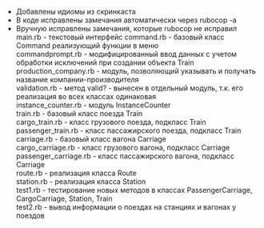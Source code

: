 - Добавлены идиомы из скринкаста
- В коде исправлены замечания автоматически через rubocop -a
- Вручную исправлены замечания, которые rubocop не исправил
\
main.rb - текстовый интерфейс
command.rb - базовый класс Command реализующий функции в меню\
commandprompt.rb - модифицированный ввод данных с учетом обработки исключений при создании объекта Train\
production_company.rb - модуль, позволяющий указывать и получать название компании-производителя\
validation.rb - метод valid? - вынесен в отдельный модуль, т.к. его реализация во всех классах одинаковая\
instance_counter.rb - модуль InstanceCounter\
train.rb - базовый класс поезда Train\
cargo_train.rb - класс грузового поезда, подкласс Train\
passenger_train.rb - класс пассажирского поезда, подкласс Train\
carriage.rb - базовый класс вагона Carriage\
cargo_carriage.rb - класс грузового вагона, подкласс Carriage\
passenger_carriage.rb - класс пассажирского вагона, подкласс Carriage\
route.rb - реализация класса Route\
station.rb - реализация класса Station\
test1.rb - тестирование новых методов в классах PassengerCarriage, CargoCarriage, Station, Train\
test2.rb - вывод информации о поездах на станциях и вагонах у поездов
